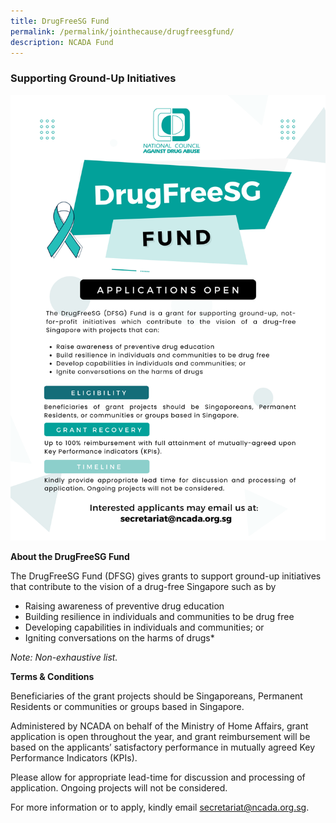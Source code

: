 ```yaml
---
title: DrugFreeSG Fund
permalink: /permalink/jointhecause/drugfreesgfund/
description: NCADA Fund
---
```

### Supporting Ground-Up Initiatives

![](/images/DFSG%20E-Poster%20(2022).png)

**About the DrugFreeSG Fund**
	
The DrugFreeSG Fund (DFSG) gives grants to support ground-up initiatives that contribute to the vision of a drug-free Singapore such as by
	
* Raising awareness of preventive drug education
* Building resilience in individuals and communities to be drug free
* Developing capabilities in individuals and communities; or
* Igniting conversations on the harms of drugs* 
	
*Note: Non-exhaustive list.*

**Terms & Conditions**	

Beneficiaries of the grant projects should be Singaporeans, Permanent Residents or communities or groups based in Singapore. 

Administered by NCADA on behalf of the Ministry of Home Affairs, grant application is open throughout the year, and grant reimbursement will be based on the applicants’ satisfactory performance in mutually agreed Key Performance Indicators (KPIs). 
	
Please allow for appropriate lead-time for discussion and processing of application. Ongoing projects will not be considered.
	
For more information or to apply, kindly email secretariat@ncada.org.sg.